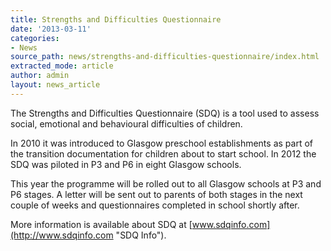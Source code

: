 ```yaml
---
title: Strengths and Difficulties Questionnaire
date: '2013-03-11'
categories:
- News
source_path: news/strengths-and-difficulties-questionnaire/index.html
extracted_mode: article
author: admin
layout: news_article
---
```

The Strengths and Difficulties Questionnaire (SDQ) is a tool used to assess social, emotional and behavioural difficulties of children.

In 2010 it was introduced to Glasgow preschool establishments as part of the transition documentation for children about to start school. In 2012 the SDQ was piloted in P3 and P6 in eight Glasgow schools.

This year the programme will be rolled out to all Glasgow schools at P3 and P6 stages. A letter will be sent out to parents of both stages in the next couple of weeks and questionnaires completed in school shortly after.

More information is available about SDQ at [www.sdqinfo.com](http://www.sdqinfo.com "SDQ Info").
